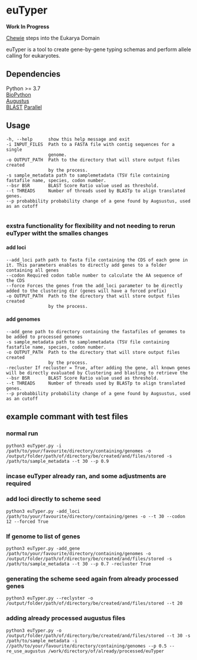# euTyper

**Work In Progress**

[Chewie](https://github.com/B-UMMI/chewBBACA) steps into the Eukarya Domain

euTyper is a tool to create gene-by-gene typing schemas and perform allele calling for eukaryotes.

## Dependencies

Python >= 3.7  
[BioPython](https://github.com/biopython/biopython)  
[Augustus](https://github.com/Gaius-Augustus/Augustus)  
[BLAST](https://www.ncbi.nlm.nih.gov/books/NBK279671/)
[Parallel](https://www.howtoinstall.me/ubuntu/18-04/parallel/)

## Usage

```
-h, --help      show this help message and exit
-i INPUT_FILES  Path to a FASTA file with contig sequences for a single
                genome.
-o OUTPUT_PATH  Path to the directory that will store output files created
                by the process.
-s sample_metadata path to samplemetadata (TSV file containing fastafile name, species, codon number.
--bsr BSR       BLAST Score Ratio value used as threshold.
--t THREADS     Number of threads used by BLASTp to align translated genes.
--p probabbility probability change of a gene found by Augsustus, used as an cutoff


```
### exstra functionality for flexibility and not needing to rerun euTyper witht the smalles changes
#### add loci
```
--add_loci path path to fasta file containing the CDS of each gene in it. This parameters enables to directly add genes to a folder containing all genes
--codon Required codon table number to calculate the AA sequence of the CDS
--force Forces the genes from the add_loci parameter to be directly added to the clustering dir (genes will have a forced prefix)
-o OUTPUT_PATH  Path to the directory that will store output files created
                by the process.
```                
#### add genomes
```
--add_gene path to directory containing the fastafiles of genomes to be added to processed genomes
-s sample_metadata path to samplemetadata (TSV file containing fastafile name, species, codon number.
-o OUTPUT_PATH  Path to the directory that will store output files created
                by the process.
-recluster If recluster = True, after adding the gene, all known genes will be directly evaluated by Clustering and blasting to retrieve the 
--bsr BSR       BLAST Score Ratio value used as threshold.
--t THREADS     Number of threads used by BLASTp to align translated genes.
--p probabbility probability change of a gene found by Augsustus, used as an cutoff

```

## example commant with test files

### normal run
```
python3 euTyper.py -i /path/to/your/favourite/directory/containing/genomes -o /output/folder/path/of/directory/be/created/and/files/stored -s /path/to/sample_metadata --t 30 --p 0.9
```
### incase euTyper already ran, and some adjustments are required
### add loci directly to scheme seed
```
python3 euTyper.py -add_loci /path/to/your/favourite/directory/containing/genes -o --t 30 --codon 12 --forced True 
```
### If genome to list of genes
```
python3 euTyper.py -add_gene /path/to/your/favourite/directory/containing/genomes -o /output/folder/path/of/directory/be/created/and/files/stored -s /path/to/sample_metadata --t 30 --p 0.7 -recluster True

```
### generating the scheme seed again from already processed genes
```
python3 euTyper.py --reclyster -o  /output/folder/path/of/directory/be/created/and/files/stored --t 20
```

### adding already processed augustus files

```
python3 euTyper.py -o /output/folder/path/of/directory/be/created/and/files/stored --t 30 -s /path/to/sample_metadata -i //path/to/your/favourite/directory/containing/genomes --p 0.5 --re_use_augustus /work/directory/of/already/processed/euTyper
```

